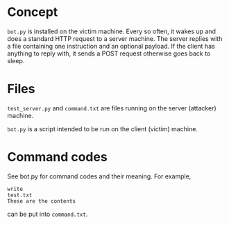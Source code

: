 # Concept

`bot.py` is installed on the victim machine. Every so often, it wakes up
and does a standard HTTP request to a server machine. The server replies
with a file containing one instruction and an optional payload. If the
client has anything to reply with, it sends a POST request otherwise
goes back to sleep.

# Files

`test_server.py` and `command.txt` are files running on the server
(attacker) machine.

`bot.py` is a script intended to be run on the client (victim) machine.

# Command codes

See bot.py for command codes and their meaning. For example,

    write
    test.txt
    These are the contents

can be put into `command.txt`.
